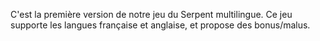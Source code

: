 C'est la première version de notre jeu du Serpent multilingue. Ce jeu supporte les langues française et anglaise, et propose des bonus/malus.
